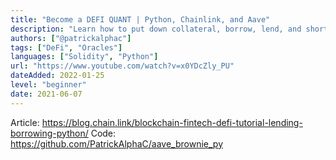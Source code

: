 ```yaml
---
title: "Become a DEFI QUANT | Python, Chainlink, and Aave"
description: "Learn how to put down collateral, borrow, lend, and short sell assets in the defi relam. A MUCH easier experience for anyone looking to create financial instruments. "
authors: ["@patrickalphac"]
tags: ["DeFi", "Oracles"]
languages: ["Solidity", "Python"]
url: "https://www.youtube.com/watch?v=x0YDcZly_PU"
dateAdded: 2022-01-25
level: "beginner"
date: 2021-06-07
---
```


Article: https://blog.chain.link/blockchain-fintech-defi-tutorial-lending-borrowing-python/
Code: https://github.com/PatrickAlphaC/aave_brownie_py
